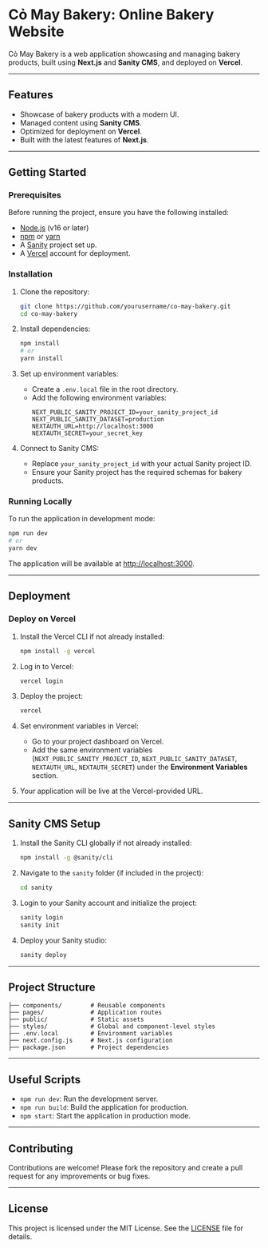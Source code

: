 # Cỏ May Bakery: Online Bakery Website

Cỏ May Bakery is a web application showcasing and managing bakery products, built using **Next.js** and **Sanity CMS**, and deployed on **Vercel**.

---

## Features

- Showcase of bakery products with a modern UI.
- Managed content using **Sanity CMS**.
- Optimized for deployment on **Vercel**.
- Built with the latest features of **Next.js**.

---

## Getting Started

### Prerequisites

Before running the project, ensure you have the following installed:

- [Node.js](https://nodejs.org/) (v16 or later)
- [npm](https://www.npmjs.com/) or [yarn](https://yarnpkg.com/)
- A [Sanity](https://www.sanity.io/) project set up.
- A [Vercel](https://vercel.com/) account for deployment.

### Installation

1. Clone the repository:
   ```bash
   git clone https://github.com/yourusername/co-may-bakery.git
   cd co-may-bakery
   ```

2. Install dependencies:
   ```bash
   npm install
   # or
   yarn install
   ```

3. Set up environment variables:
   - Create a `.env.local` file in the root directory.
   - Add the following environment variables:
     ```env
     NEXT_PUBLIC_SANITY_PROJECT_ID=your_sanity_project_id
     NEXT_PUBLIC_SANITY_DATASET=production
     NEXTAUTH_URL=http://localhost:3000
     NEXTAUTH_SECRET=your_secret_key
     ```

4. Connect to Sanity CMS:
   - Replace `your_sanity_project_id` with your actual Sanity project ID.
   - Ensure your Sanity project has the required schemas for bakery products.

### Running Locally

To run the application in development mode:

```bash
npm run dev
# or
yarn dev
```

The application will be available at [http://localhost:3000](http://localhost:3000).

---

## Deployment

### Deploy on Vercel

1. Install the Vercel CLI if not already installed:
   ```bash
   npm install -g vercel
   ```

2. Log in to Vercel:
   ```bash
   vercel login
   ```

3. Deploy the project:
   ```bash
   vercel
   ```

4. Set environment variables in Vercel:
   - Go to your project dashboard on Vercel.
   - Add the same environment variables (`NEXT_PUBLIC_SANITY_PROJECT_ID`, `NEXT_PUBLIC_SANITY_DATASET`, `NEXTAUTH_URL`, `NEXTAUTH_SECRET`) under the **Environment Variables** section.

5. Your application will be live at the Vercel-provided URL.

---

## Sanity CMS Setup

1. Install the Sanity CLI globally if not already installed:
   ```bash
   npm install -g @sanity/cli
   ```

2. Navigate to the `sanity` folder (if included in the project):
   ```bash
   cd sanity
   ```

3. Login to your Sanity account and initialize the project:
   ```bash
   sanity login
   sanity init
   ```

4. Deploy your Sanity studio:
   ```bash
   sanity deploy
   ```

---

## Project Structure

```
├── components/        # Reusable components
├── pages/             # Application routes
├── public/            # Static assets
├── styles/            # Global and component-level styles
├── .env.local         # Environment variables
├── next.config.js     # Next.js configuration
├── package.json       # Project dependencies
```

---

## Useful Scripts

- `npm run dev`: Run the development server.
- `npm run build`: Build the application for production.
- `npm start`: Start the application in production mode.

---

## Contributing

Contributions are welcome! Please fork the repository and create a pull request for any improvements or bug fixes.

---

## License

This project is licensed under the MIT License. See the [LICENSE](LICENSE) file for details.
